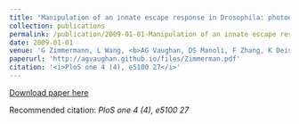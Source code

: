```yaml
---
title: "Manipulation of an innate escape response in Drosophila: photoexcitation of acj6 neurons induces the escape response (2009)"
collection: publications
permalink: /publication/2009-01-01-Manipulation of an innate escape response in Drosophila: photoexcitation of acj6 neurons induces the escape response
date: 2009-01-01
venue: 'G Zimmermann, L Wang, <b>AG Vaughan, DS Manoli, F Zhang, K Deisseroth, ...</b>'
paperurl: 'http://agvaughan.github.io/files/Zimmerman.pdf'
citation: '<i>PloS one 4 (4), e5100 27</i>'
---
```

[Download paper here](http://agvaughan.github.io/files/Zimmerman.pdf)

Recommended citation: <i>PloS one 4 (4), e5100 27</i>